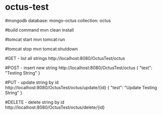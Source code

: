 # octus-test

#mongodb
database: mongo-octus
collection: octus

#build command
mvn clean install

#tomcat start
mvn tomcat:run

#tomcat stop
mvn tomcat:shutdown

#GET - list all strings
http://localhost:8080/OctusTest/octus

#POST - insert new string
http://localhost:8080/OctusTest/octus
{
	"test": "Testing String"
}

#PUT - update string by id
http://localhost:8080/OctusTest/octus/update/{id}
{
	"test": "Update Testing String"
}

#DELETE - delete string by id
http://localhost:8080/OctusTest/octus/delete/{id}
